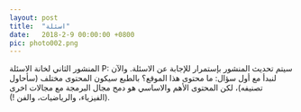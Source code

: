 ```yaml
---
layout: post
title:  "اسئلة"
date:   2018-2-9 00:00:00 +0800
pic: photo002.png
---
```


المنشور الثاني لخانة الاسئلة P:
سيتم تحديث المنشور بإستمرار للإجابة عن الاسئلة.
والآن لنبدأ مع أول سؤال:
ما محتوى هذا الموقع؟
بالطبع سيكون المحتوى مختلف (سأحاول تصنيفه)، لكن المحتوى الأهم والاساسي هو دمج مجال البرمجة مع مجالات اخرى (الفيزياء، والرياضيات، والفن !).